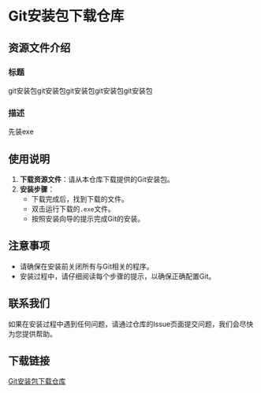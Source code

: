 # Git安装包下载仓库

## 资源文件介绍

### 标题
git安装包git安装包git安装包git安装包git安装包

### 描述
先装exe

## 使用说明

1. **下载资源文件**：请从本仓库下载提供的Git安装包。
2. **安装步骤**：
   - 下载完成后，找到下载的文件。
   - 双击运行下载的`.exe`文件。
   - 按照安装向导的提示完成Git的安装。

## 注意事项

- 请确保在安装前关闭所有与Git相关的程序。
- 安装过程中，请仔细阅读每个步骤的提示，以确保正确配置Git。

## 联系我们

如果在安装过程中遇到任何问题，请通过仓库的Issue页面提交问题，我们会尽快为您提供帮助。

## 下载链接

[Git安装包下载仓库](https://pan.quark.cn/s/2cba56245ba3)